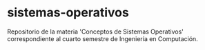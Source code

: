 # sistemas-operativos
Repositorio de la materia 'Conceptos de Sistemas Operativos' correspondiente al cuarto semestre de Ingeniería en Computación.
